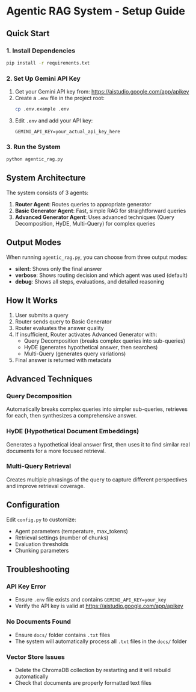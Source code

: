 # Agentic RAG System - Setup Guide

## Quick Start

### 1. Install Dependencies

```bash
pip install -r requirements.txt
```

### 2. Set Up Gemini API Key

1. Get your Gemini API key from: https://aistudio.google.com/app/apikey
2. Create a `.env` file in the project root:
   ```bash
   cp .env.example .env
   ```
3. Edit `.env` and add your API key:
   ```
   GEMINI_API_KEY=your_actual_api_key_here
   ```

### 3. Run the System

```bash
python agentic_rag.py
```

## System Architecture

The system consists of 3 agents:

1. **Router Agent**: Routes queries to appropriate generator
2. **Basic Generator Agent**: Fast, simple RAG for straightforward queries
3. **Advanced Generator Agent**: Uses advanced techniques (Query Decomposition, HyDE, Multi-Query) for complex queries

## Output Modes

When running `agentic_rag.py`, you can choose from three output modes:

- **silent**: Shows only the final answer
- **verbose**: Shows routing decision and which agent was used (default)
- **debug**: Shows all steps, evaluations, and detailed reasoning

## How It Works

1. User submits a query
2. Router sends query to Basic Generator
3. Router evaluates the answer quality
4. If insufficient, Router activates Advanced Generator with:
   - Query Decomposition (breaks complex queries into sub-queries)
   - HyDE (generates hypothetical answer, then searches)
   - Multi-Query (generates query variations)
5. Final answer is returned with metadata

## Advanced Techniques

### Query Decomposition
Automatically breaks complex queries into simpler sub-queries, retrieves for each, then synthesizes a comprehensive answer.

### HyDE (Hypothetical Document Embeddings)
Generates a hypothetical ideal answer first, then uses it to find similar real documents for a more focused retrieval.

### Multi-Query Retrieval
Creates multiple phrasings of the query to capture different perspectives and improve retrieval coverage.

## Configuration

Edit `config.py` to customize:
- Agent parameters (temperature, max_tokens)
- Retrieval settings (number of chunks)
- Evaluation thresholds
- Chunking parameters

## Troubleshooting

### API Key Error
- Ensure `.env` file exists and contains `GEMINI_API_KEY=your_key`
- Verify the API key is valid at https://aistudio.google.com/app/apikey

### No Documents Found
- Ensure `docs/` folder contains `.txt` files
- The system will automatically process all `.txt` files in the `docs/` folder

### Vector Store Issues
- Delete the ChromaDB collection by restarting and it will rebuild automatically
- Check that documents are properly formatted text files

